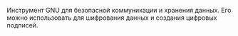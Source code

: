 Инструмент GNU для безопасной коммуникации и хранения данных.
Его можно использовать для шифрования данных и создания цифровых подписей.

